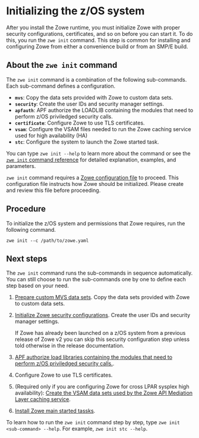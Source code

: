 # Initializing the z/OS system

After you install the Zowe runtime, you must initialize Zowe with proper security configurations, certificates, and so on before you can start it. To do this, you run the `zwe init` command. This step is common for installing and configuring Zowe from either a convenience build or from an SMP/E build.

## About the `zwe init` command

The `zwe init` command is a combination of the following sub-commands. Each sub-command defines a configuration. 

- **`mvs`**: Copy the data sets provided with Zowe to custom data sets.
- **`security`**: Create the user IDs and security manager settings.
- **`apfauth`**: APF authorize the LOADLIB containing the modules that need to perform z/OS priviledged security calls. 
- **`certificate`**: Configure Zowe to use TLS certificates.
- **`vsam`**: Configure the VSAM files needed to run the Zowe caching service used for high availability (HA)
- **`stc`**: Configure the system to launch the Zowe started task.

You can type `zwe init --help` to learn more about the command or see the [`zwe init` command reference](../appendix/zwe_server_command_reference/zwe/init/zwe-init) for detailed explanation, examples, and parameters. 

`zwe init` command requires a [Zowe configuration file](installandconfig#zowe-configuration-file) to proceed. This configuration file instructs how Zowe should be initialized. Please create and review this file before proceeding.

## Procedure

To initialize the z/OS system and permissions that Zowe requires, run the following command. 

```
zwe init --c /path/to/zowe.yaml
```

## Next steps

The `zwe init` command runs the sub-commands in sequence automatically. You can still choose to run the sub-commands one by one to define each step based on your need. 

1. [Prepare custom MVS data sets](initialize-mvs-dataset.md). Copy the data sets provided with Zowe to custom data sets.
1. [Initialize Zowe security configurations](initialize-security-configuration.md). Create the user IDs and security manager settings.

   If Zowe has already been launched on a z/OS system from a previous release of Zowe v2 you can skip this security configuration step unless told otherwise in the release documentation.

1. [APF authorize load libraries containing the modules that need to perform z/OS priviledged security calls.](apf-authorize-load-library.md).
1. Configure Zowe to use TLS certificates.
1. (Required only if you are configuring Zowe for cross LPAR sysplex high availability): [Create the VSAM data sets used by the Zowe API Mediation Layer caching service](initialize-vsam-dataset.md). 
1. [Install Zowe main started tassks](install-stc-members.md).

To learn how to run the `zwe init` command step by step, type `zwe init <sub-command> --help`. For example, `zwe init stc --help`.

